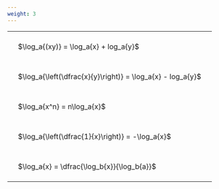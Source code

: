 ```yaml
---
weight: 3
---
```


<style type="text/css">
#T_d1505 th.col_heading {
  text-align: left;
  font-size: 1em;
}
#T_d1505 td {
  text-align: left;
  font-size: 1em;
  padding: 1.5em;
}
</style>
<table id="T_d1505">
  <thead>
  </thead>
  <tbody>
    <tr>
      <td id="T_d1505_row0_col0" class="data row0 col0" >$\log_a{(xy)} = \log_a{x} + log_a{y}$</td>
    </tr>
    <tr>
      <td id="T_d1505_row1_col0" class="data row1 col0" >$\log_a{\left(\dfrac{x}{y}\right)} = \log_a{x} - log_a{y}$</td>
    </tr>
    <tr>
      <td id="T_d1505_row2_col0" class="data row2 col0" >$\log_a{x^n} = n\log_a{x}$</td>
    </tr>
    <tr>
      <td id="T_d1505_row3_col0" class="data row3 col0" >$\log_a{\left(\dfrac{1}{x}\right)} = -\log_a{x}$</td>
    </tr>
    <tr>
      <td id="T_d1505_row4_col0" class="data row4 col0" >$\log_a{x} = \dfrac{\log_b{x}}{\log_b{a}}$</td>
    </tr>
  </tbody>
</table>
